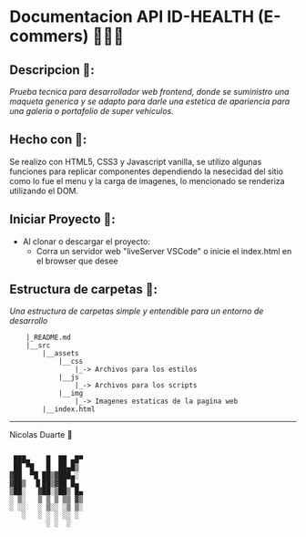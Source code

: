  # Documentacion API ID-HEALTH (E-commers) 🧑🏻‍💻
## Descripcion 📃:
_Prueba tecnica para desarrollador web frontend, donde se suministro una maqueta *generica* y se adapto para darle una estetica de apariencia para una galeria o portafolio de super vehiculos._

## Hecho con 🤯:
Se realizo con HTML5, CSS3 y Javascript vanilla, se utilizo algunas funciones para replicar componentes dependiendo la nesecidad del sitio como lo fue el menu y la carga de imagenes, lo mencionado se renderiza utilizando el DOM.

## Iniciar Proyecto 🚀:

 * Al clonar o descargar el proyecto:
    * Corra un servidor web "liveServer VSCode" o inicie el index.html en el browser que desee

## Estructura de carpetas 📂:
_Una estructura de carpetas simple y entendible para un entorno de desarrollo_
```
    |_README.md
    |__src
        |__assets
            |__css
                |_-> Archivos para los estilos
            |__js
                |_-> Archivos para los scripts
            |__img
                |_-> Imagenes estaticas de la pagina web
        |__index.html
```
---
Nicolas Duarte 🎉
```

 ███▄    █  ██ ▄█▀
 ██ ▀█   █  ██▄█▒ 
▓██  ▀█ ██▒▓███▄░ 
▓██▒  ▐▌██▒▓██ █▄ 
▒██░   ▓██░▒██▒ █▄
░ ▒░   ▒ ▒ ▒ ▒▒ ▓▒
░ ░░   ░ ▒░░ ░▒ ▒░
   ░   ░ ░ ░ ░░ ░ 
         ░ ░  ░   
                  
```
